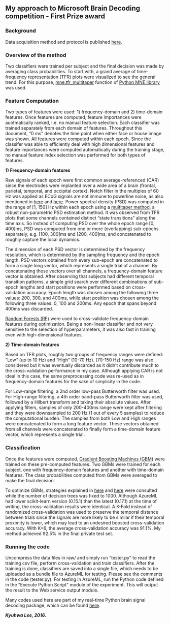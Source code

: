 ## My approach to Microsoft Brain Decoding competition - First Prize award


### Background

Data acquisition method and protocol is published [here][1].


### Overview of the method

Two classifiers were trained per subject and the final decision was made by averaging class probabilities. To start with, a grand average of time-frequency representation (TFR) plots were visualized to see the general trend. For this purpose, [mne.tfr_multitaper][2] function of [Python MNE library][3] was used.


### Feature Computation

Two types of features were used: 1) frequency-domain and 2) time-domain features. Once features are computed, feature importances were auotmatically ranked, i.e. no manual feature selection. Each classifier was trained separately from each domain of features. Throughout this document, “0 ms” denotes the time point when either face or house image was shown. All features were computed within each epoch. Since the classifer was able to efficiently deal with high dimensional features and feature importances were computed automatically during the training stage, no manual feature index selection was performed for both types of features. 

**1) Frequency-domain features**

Raw signals of each epoch were first common average-referenced (CAR) since the electrodes were implanted over a wide area of a brain (frontal, parietal, temporal, and occipital cortex). Notch filter in the multiples of 60 Hz was applied as ECoG signals are not immune to powerline noise, as also mentioned in [here][4] and [here][5]. Power spectral density (PSD) was computed in the range of [1, 150] Hz within each epoch using a [multitaper method][6], a robust non-parametric PSD estimation method. It was observed from TFR plots that some channels contained distinct “state transitions” along the time axis. So instead of computing PSD over the whole epoch range [0, 400]ms, PSD was computed from one or more (overlapping) sub-epochs separately, e.g. [100, 300]ms and [200, 400]ms, and concatenated to roughly capture the local dynamics. 

The dimension of each PSD vector is determined by the frequency resolution, which is determined by the sampling frequency and the epoch length. PSD vectors obtained from every sub-epoch are concatenated to form a single long vector, which represents a single trial of a channel. By concatenating these vectors over all channels, a frequency-domain feature vector is obtained. After observing that subjects had different temporal transition patterns, a simple grid search over different combinations of sub-epoch lengths and start positions were performed based on cross-validation accuracy. Epoch length was chosen among the following three values: 200, 300, and 400ms, while start position was chosen among the following three values: 0, 100 and 200ms. Any epoch that spans beyond 400ms was discarded.

[Random Forests (RF)][7] were used to cross-validate frequency-domain features during optimization. Being a non-linear classifier and not very sensitive to the selection of hyperparameters, it was also fast in training even with high-dimensional features.

**2) Time-domain features**

Based on TFR plots, roughly two groups of frequency ranges were defined: “Low“ (up to 10 Hz) and “High” (10-70 Hz). (70-150 Hz) range was also considered but it was eventually discarded as it didn’t contribute much to the cross-validation performance in my case. Although applying CAR is not ideal in this case, the same preprocessing code was re-used as in frequency-domain features for the sake of simplicity in the code.

For Low-range filtering, a 2nd order low-pass Butterworth filter was used. For High-range filtering, a 4th order band-pass Butterworth filter was used, followed by a Hilbert transform and taking their absolute values. After applying filters, samples of only 200-400ms range were kept after filtering and they were downsampled to 200 Hz (1 out of every 5 samples) to reduce the computational burden. The samples from both Low and High ranges were concatenated to form a long feature vector. These vectors obtained from all channels were concatenated to finally form a time-domain feature vector, which represents a single trial.


### Classification

Once the features were computed, [Gradient Boosting Machines (GBM)][8] were trained on these pre-computed features. Two GBMs were trained for each subject, one with frequency-domain features and another with time-domain features. The class probabilities computed from GBMs were averaged to make the final decision.

To optimize GBMs, strategies explained in [here][9] and [here][10] were consulted while the number of decision trees was fixed to 1000. Although AzureML had lower scikit-learn version (0.15.1) than the latest (0.17.1) at the time of writing, the cross-validation results were identical. A K-Fold instead of randomized cross-validation was used to preserve the temporal distance between trials since the signals are more likely to be similar if their temporal proximity is lower, which may lead to an undesired boosted cross-validation accuracy. With K=6, the average cross-validation accuracy was 91.1%. My method achieved 92.5% in the final private test set.


### Running the code

Uncompress the data files in raw/ and simply run “tester.py” to read the training csv file, perform cross-validation and train classifiers. After the training is done, classifiers are saved into a single file, which needs to be uploaded as a bundle file to AzureML for testing. Please see the comments in the code (tester.py). For testing in AzureML, run the Python code defined in the “Execute Python Script” module of the experiment. This will output the result to the Web service output module.

Many codes used here are part of my real-time Python brain signal decoding package, which can be found [here][11].

***Kyuhwa Lee, 2016.***

  [1]: http://journals.plos.org/ploscompbiol/article?id=10.1371/journal.pcbi.1004660
  [2]: http://martinos.org/mne/dev/generated/mne.time_frequency.tfr_multitaper.html
  [3]: http://martinos.org/mne/dev/python_reference.html
  [4]: http://arxiv.org/abs/1402.6862
  [5]: http://www.ncbi.nlm.nih.gov/pubmed/26157639
  [6]: http://ieeexplore.ieee.org/xpls/abs_all.jsp?arnumber=1456701
  [7]: http://link.springer.com/article/10.1023/A:1010933404324
  [8]: http://www.sciencedirect.com/science/article/pii/S0167947301000652
  [9]: http://www.ncbi.nlm.nih.gov/pmc/articles/PMC3885826/
  [10]: http://www.analyticsvidhya.com/blog/2016/02/complete-guide-parameter-tuning-gradient-boosting-gbm-python
  [11]: https://github.com/dbdq/pycnbi/
